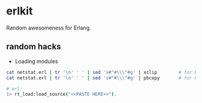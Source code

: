 # erlkit

Random awesomeness for Erlang.

## random hacks

* Loading modules

```sh
cat netstat.erl | tr '\n' ' ' | sed 's#"#\\\"#g' | xclip		# for Linux
cat netstat.erl | tr '\n' ' ' | sed 's#"#\\\"#g' | pbcopy 		# for OSX

# erl:
1> rt_load:load_source("<<PASTE HERE>>").
```
